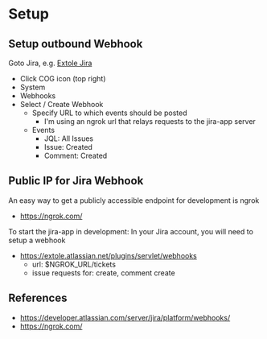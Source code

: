 


# Setup

## Setup outbound Webhook
Goto Jira, e.g. [Extole Jira](https://extole.atlassian.net/)
  - Click COG icon (top right)
  - System
  - Webhooks
  - Select / Create Webhook
    - Specify URL to which events should be posted
      - I'm using an ngrok url that relays requests to the jira-app server
    - Events
      - JQL: All Issues
      - Issue: Created
      - Comment: Created

## Public IP for Jira Webhook

An easy way to get a publicly accessible endpoint for development is ngrok
- https://ngrok.com/

To start the jira-app in development:
In your Jira account, you will need to setup a webhook
- https://extole.atlassian.net/plugins/servlet/webhooks
  - url: $NGROK_URL/tickets
  - issue requests for: create, comment create


## References
- https://developer.atlassian.com/server/jira/platform/webhooks/
- https://ngrok.com/

